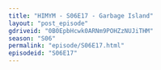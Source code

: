 ```yaml
---
title: "HIMYM - S06E17 - Garbage Island"
layout: "post_episode"
gdriveid: "0B0EpbHcwk0ARNm9POHZzNUJiTHM"
season: "S06"
permalink: "episode/S06E17.html"
episodeid: "S06E17"
---
```

